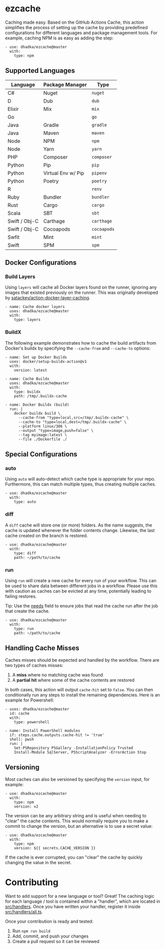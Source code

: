 # ezcache

Caching made easy.  Based on the GitHub Actions Cache, this action simplifies the process of
setting up the cache by providing predefined configurations for different languages and package
management tools.  For example, caching NPM is as easy as adding the step:

```
- use: dhadka/ezcache@master
  with:
    type: npm
```

## Supported Languages

| Language | Package Manager    | Type        |
| -------- | ------------------ | ----------- |
| C#       | Nuget              | `nuget`     |
| D        | Dub                | `dub`       |
| Elixir   | Mix                | `mix`       |
| Go       |                    | `go`        |
| Java     | Gradle             | `gradle`    |
| Java     | Maven              | `maven`     |
| Node     | NPM                | `npm`       |
| Node     | Yarn               | `yarn`      |
| PHP      | Composer           | `composer`  |
| Python   | Pip                | `pip`       |
| Python   | Virtual Env w/ Pip | `pipenv`    |
| Python   | Poetry             | `poetry`    |
| R        |                    | `renv`      | 
| Ruby     | Bundler            | `bundler`   |
| Rust     | Cargo              | `cargo`     |
| Scala    | SBT                | `sbt`       |
| Swift / Obj-C | Carthage      | `carthage`  |
| Swift / Obj-C | Cocoapods     | `cocoapods` |
| Swfit    | Mint               | `mint`      |
| Swift    | SPM                | `spm`       |

## Docker Configurations

### Build Layers

Using `layers` will cache all Docker layers found on the runner, ignoring any images that existed previously on the runner.
This was originally developed by [satackey/action-docker-layer-caching](https://github.com/satackey/action-docker-layer-caching).

```
- name: Cache docker layers
  uses: dhadka/ezcache@master
  with:
    type: layers
```

### BuildX

The following example demonstrates how to cache the build artifacts from Docker's buildx by specifying the `--cache-from` and `--cache-to` options:

```
- name: Set up Docker Buildx
  uses: docker/setup-buildx-action@v1
  with:
    version: latest

- name: Cache Buildx
  uses: dhadka/ezcache@master
  with:
    type: buildx
    path: /tmp/.buildx-cache

- name: Docker Buildx (build)
  run: |
    docker buildx build \
      --cache-from "type=local,src=/tmp/.buildx-cache" \
      --cache-to "type=local,dest=/tmp/.buildx-cache" \
      --platform linux/386 \
      --output "type=image,push=false" \
      --tag myimage:latest \
      --file ./Dockerfile ./
```

## Special Configurations

### auto

Using `auto` will auto-detect which cache type is appropriate for your repo.  Furthermore, this can match
multiple types, thus creating multiple caches.

```
- use: dhadka/ezcache@master
  with:
    type: auto
```

### diff

A `diff` cache will store one (or more) folders.  As the name suggests, the cache is updated whenever
the folder contents change.  Likewise, the last cache created on the branch is restored.

```
- use: dhadka/ezcache@master
  with:
    type: diff
    path: ~/path/to/cache
```

### run

Using `run` will create a new cache for every run of your workflow.  This can be used to share data between
different jobs in a workflow.  Please use this with caution as caches can be evicted at any time, potentially
leading to failing restores.

Tip: Use the [needs](https://docs.github.com/en/free-pro-team@latest/actions/reference/workflow-syntax-for-github-actions#jobsjob_idneeds)
field to ensure jobs that read the cache run after the job that create the cache.

```
- use: dhadka/ezcache@master
  with:
    type: run
    path: ~/path/to/cache
```

## Handling Cache Misses

Caches misses should be expected and handled by the workflow.  There are two types of caches misses:

1. A **miss** where no matching cache was found
2. A **partial hit** where some of the cache contents are restored

In both cases, this action will output `cache-hit` set to `false`.  You can then conditionally run 
any steps to install the remaining dependencies.  Here is an example for Powershell:

```
- uses: dhadka/ezcache@master
  id: cache
  with:
    type: powershell

- name: Install PowerShell modules
  if: steps.cache.outputs.cache-hit != 'true'
  shell: pwsh
  run: |
    Set-PSRepository PSGallery -InstallationPolicy Trusted
    Install-Module SqlServer, PSScriptAnalyzer -ErrorAction Stop
```

## Versioning

Most caches can also be versioned by specifying the `version` input, for example:

```
- use: dhadka/ezcache@master
  with:
    type: npm
    version: v2
```

The version can be any arbitrary string and is useful when needing to "clear" the cache contents.  This would
normally require you to make a commit to change the version, but an alternative is to use a secret value:

```
- use: dhadka/ezcache@master
  with:
    type: npm
    version: ${{ secrets.CACHE_VERSION }}
```

If the cache is ever corrupted, you can "clear" the cache by quickly changing the value in the secret.

# Contributing

Want to add support for a new language or tool?  Great!  The caching logic for each language / tool is contained
within a "handler", which are located in [src/handlers](src/handlers).  Once you have written your handler, register
it inside [src/handlers/all.ts](src/handlers/all.ts).

Once your contribution is ready and tested:
1. Run `npm run build`
2. Add, commit, and push your changes
3. Create a pull request so it can be reviewed

